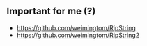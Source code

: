 ## Important for me (?)  
* https://github.com/weimingtom/RipString  
* https://github.com/weimingtom/RipString2  
